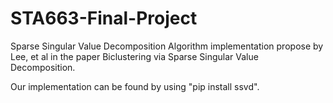 # STA663-Final-Project
Sparse Singular Value Decomposition Algorithm implementation propose by Lee, et al in the paper Biclustering via Sparse Singular Value Decomposition.

Our implementation can be found by using "pip install ssvd".
